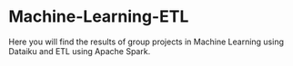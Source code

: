 # Machine-Learning-ETL
Here you will find the results of group projects in Machine Learning using Dataiku and ETL using Apache Spark. 
